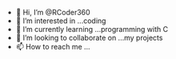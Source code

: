 - 👋 Hi, I’m @RCoder360
- 👀 I’m interested in ...coding
- 🌱 I’m currently learning ...programming with C
- 💞️ I’m looking to collaborate on ...my projects
- 📫 How to reach me ...

<!---
RCoder360/RCoder360 is a ✨ special ✨ repository because its `README.md` (this file) appears on your GitHub profile.
You can click the Preview link to take a look at your changes.
--->
